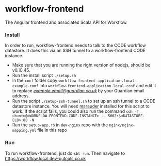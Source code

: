 # workflow-frontend
The Angular frontend and associated Scala API for Workflow. 

### Install

In order to run, workflow-frontend needs to talk to the CODE workflow datastore. It does this via an SSH tunnel to a 
workflow-frontend CODE instance.

- Make sure that you are running the right version of nodejs, should be v0.10.45. 
- Run the install script `./setup.sh` 
- In the `conf` folder copy `workflow-frontend-application.local-example.conf` into `workflow-frontend-application.local.conf` and edit it to replace *example.email@guardian.co.uk* by your Guardian email address.
- Run the script `./setup-ssh-tunnel.sh` to set up an ssh tunnel to a CODE datastore instance. You will need [marauder]()
    installed for this script to work. If the script fails, you could also run the command `ssh -f ubuntu@<WORKFLOW-FRONTEND-CODE-INSTANCE> -L 5002:$<DATASTORE-ELB>:80 -N`
- Run the `setup-app.rb` in `dev-nginx` repo with the `nginx/nginx-mapping.yml` file in this repo

### Run

To run workflow-frontend, just do `sbt run`. Then navigate to https://workflow.local.dev-gutools.co.uk
